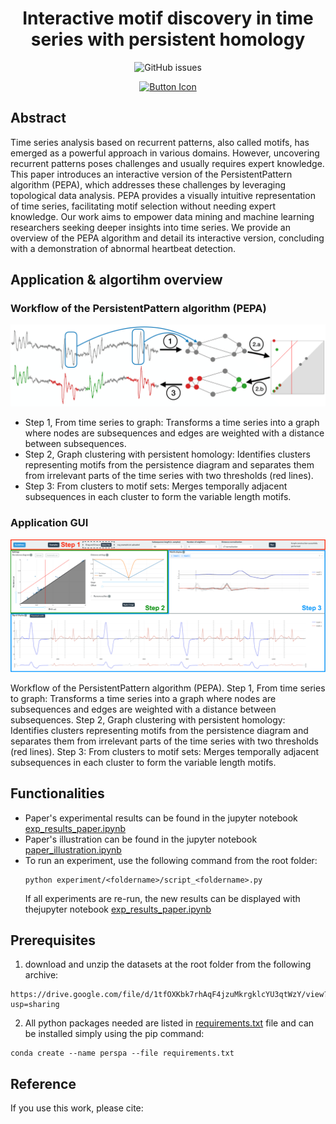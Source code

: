 
<h1 align="center">Interactive motif discovery in time series with persistent homology</h1>

<div align="center">
<p>
<img alt="GitHub issues" src="https://img.shields.io/github/issues/thibaut-germain/Persistent_Pattern_Discovery_App">
</p>
</div>

<div align="center">

[![Button Icon]](https://persistent-pattern-discovery.onrender.com)
</div>



## Abstract
Time series analysis based on recurrent patterns, also called motifs, has emerged as a powerful approach in various domains. However, uncovering recurrent patterns poses challenges and usually requires expert knowledge. This paper introduces an interactive version of the PersistentPattern algorithm (PEPA), which addresses these challenges by leveraging topological data analysis. PEPA provides a visually intuitive representation of time series, facilitating motif selection without needing expert knowledge. Our work aims to empower data mining and machine learning researchers seeking deeper insights into time series. We provide an overview of the PEPA algorithm and detail its interactive version, concluding with a demonstration of abnormal heartbeat detection.

## Application & algortihm overview 

### Workflow of the PersistentPattern algorithm (PEPA)

<p align="center">
  <img src="src/assets/method_overview.png" alt="drawing" width="1000"/>
  <figcaption>
    <ul>
      <li>Step 1, From time series to graph: Transforms a time series into a graph where nodes are subsequences and edges are weighted with a distance between subsequences. </li>
      <li>Step 2, Graph clustering with persistent homology:  Identifies clusters representing motifs from the persistence diagram and separates them from irrelevant parts of the time series with two thresholds (red lines).</li>
      <li>Step 3: From clusters to motif sets: Merges temporally adjacent subsequences in each cluster to form the variable length motifs.</li>
    </ul>
  </figcaption>
</p>

### Application GUI

<p align="center">
  <img src="app_screenshot.png" alt="drawing" width="1000"/>
  <figcaption>
    Workflow of the PersistentPattern algorithm (PEPA). Step 1, From time series to graph: Transforms a time series into a graph where nodes are subsequences and edges are weighted with a distance between subsequences. 
    Step 2, Graph clustering with persistent homology:  Identifies clusters representing motifs from the persistence diagram and separates them from irrelevant parts of the time series with two thresholds (red lines).
    Step 3: From clusters to motif sets: Merges temporally adjacent subsequences in each cluster to form the variable length motifs.
  </figcaption>
</p>


## Functionalities
- Paper's experimental results can be found in the jupyter notebook [exp_results_paper.ipynb](https://github.com/thibaut-germain/Persistent-Pattern-Discovery/exp_results_paper.ipynb)
- Paper's illustration can be found in the jupyter notebook [paper_illustration.ipynb](https://github.com/thibaut-germain/Persistent-Pattern-Discovery/paper_illustration.ipynb)
- To run an experiment, use the following command from the root folder:
  ```(bash)
  python experiment/<foldername>/script_<foldername>.py
  ```
  If all experiments are re-run, the new results can be displayed with thejupyter notebook [exp_results_paper.ipynb](https://github.com/thibaut-germain/Persistent-Pattern-Discovery/exp_results_paper.ipynb)


## Prerequisites

1.  download and unzip the datasets at the root folder from the following archive:

```(bash) 
https://drive.google.com/file/d/1tfOXKbk7rhAqF4jzuMkrgklcYU3qtWzY/view?usp=sharing
```
2. All python packages needed are listed in [requirements.txt](https://github.com/thibaut-germain/Persistent-Pattern-Discovery/requirements.txt) file and can be installed simply using the pip command: 

```(bash) 
conda create --name perspa --file requirements.txt
``` 



## Reference

If you use this work, please cite:

<!---------------------------------------------------------------------------->

[Button Icon]: https://img.shields.io/badge/Go_to_application_website-37a779?style=for-the-badge
